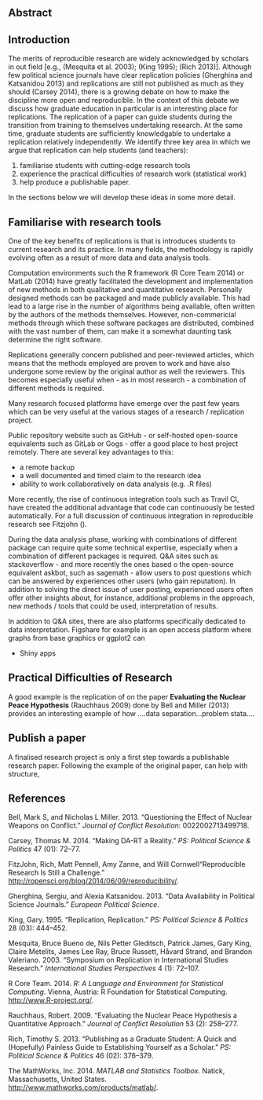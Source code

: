 Abstract
--------

Introduction
------------

The merits of reproducible research are widely acknowledged by scholars
in out field [e.g., (Mesquita et al. 2003); (King 1995); (Rich 2013)].
Although few political science journals have clear replication policies
(Gherghina and Katsanidou 2013) and replications are still not published
as much as they should (Carsey 2014), there is a growing debate on how
to make the discipline more open and reproducible. In the context of
this debate we discuss how graduate education in particular is an
interesting place for replications. The replication of a paper can guide
students during the transition from training to themselves undertaking
research. At the same time, graduate students are sufficiently
knowledgable to undertake a replication relatively independently. We
identify three key area in which we argue that replication can help
students (and teachers):

1.  familiarise students with cutting-edge research tools
2.  experience the practical difficulties of research work (statistical
    work)
3.  help produce a publishable paper.

In the sections below we will develop these ideas in some more detail.

Familiarise with research tools
-------------------------------

One of the key benefits of replications is that is introduces students
to current research and its practice. In many fields, the methodology is
rapidly evolving often as a result of more data and data analysis tools.

Computation environments such the R framework (R Core Team 2014) or
MatLab (2014) have greatly facilitated the development and
implementation of new methods in both qualitative and quantitative
research. Personally designed methods can be packaged and made publicly
available. This had lead to a large rise in the number of algorithms
being available, often written by the authors of the methods themselves.
However, non-commericial methods through which these software packages
are distributed, combined with the vast number of them, can make it a
somewhat daunting task determine the right software.

Replications generally concern published and peer-reviewed articles,
which means that the methods employed are proven to work and have also
undergone some review by the original author as well the reviewers. This
becomes especially useful when - as in most research - a combination of
different methods is required.

Many research focused platforms have emerge over the past few years
which can be very useful at the various stages of a research /
replication project.

Public repository website such as GitHub - or self-hosted open-source
equivalents such as GitLab or Gogs - offer a good place to host project
remotely. There are several key advantages to this:

-   a remote backup
-   a well documented and timed claim to the research idea
-   ability to work collaboratively on data analysis (e.g. .R files)

More recently, the rise of continuous integration tools such as Travil
CI, have created the additional advantage that code can continuously be
tested automatically. For a full discussion of continuous integration in
reproducible research see Fitzjohn ().

During the data analysis phase, working with combinations of different
package can require quite some technical expertise, especially when a
combination of different packages is required. Q&A sites such as
stackoverflow - and more recently the ones based o the open-source
equivalent askbot, such as sagemath - allow users to post questions
which can be answered by experiences other users (who gain reputation).
In addition to solving the direct issue of user posting, experienced
users often offer other insights about, for instance, additional
problems in the approach, new methods / tools that could be used,
interpretation of results.

In addition to Q&A sites, there are also platforms specifically
dedicated to data interpretation. Figshare for example is an open access
platform where graphs from base graphics or ggplot2 can

-   Shiny apps

Practical Difficulties of Research
----------------------------------

A good example is the replication of on the paper **Evaluating the
Nuclear Peace Hypothesis** (Rauchhaus 2009) done by Bell and Miller
(2013) provides an interesting example of how ....data
separation...problem stata....

Publish a paper
---------------

A finalised research project is only a first step towards a publishable
research paper. Following the example of the original paper, can help
with structure,

References
----------

Bell, Mark S, and Nicholas L Miller. 2013. “Questioning the Effect of
Nuclear Weapons on Conflict.” *Journal of Conflict Resolution*:
0022002713499718.

Carsey, Thomas M. 2014. “Making DA-RT a Reality.” *PS: Political Science
& Politics* 47 (01): 72–77.

FitzJohn, Rich, Matt Pennell, Amy Zanne, and Will Cornwell“Reproducible
Research Is Still a Challenge.”
<http://ropensci.org/blog/2014/06/09/reproducibility/>.

Gherghina, Sergiu, and Alexia Katsanidou. 2013. “Data Availability in
Political Science Journals.” *European Political Science*.

King, Gary. 1995. “Replication, Replication.” *PS: Political Science &
Politics* 28 (03): 444–452.

Mesquita, Bruce Bueno de, Nils Petter Gleditsch, Patrick James, Gary
King, Claire Metelits, James Lee Ray, Bruce Russett, Håvard Strand, and
Brandon Valeriano. 2003. “Symposium on Replication in International
Studies Research.” *International Studies Perspectives* 4 (1): 72–107.

R Core Team. 2014. *R: A Language and Environment for Statistical
Computing*. Vienna, Austria: R Foundation for Statistical Computing.
<http://www.R-project.org/>.

Rauchhaus, Robert. 2009. “Evaluating the Nuclear Peace Hypothesis a
Quantitative Approach.” *Journal of Conflict Resolution* 53 (2):
258–277.

Rich, Timothy S. 2013. “Publishing as a Graduate Student: A Quick and
(Hopefully) Painless Guide to Establishing Yourself as a Scholar.” *PS:
Political Science & Politics* 46 (02): 376–379.

The MathWorks, Inc. 2014. *MATLAB and Statistics Toolbox*. Natick,
Massachusetts, United States.
<http://www.mathworks.com/products/matlab/>.

